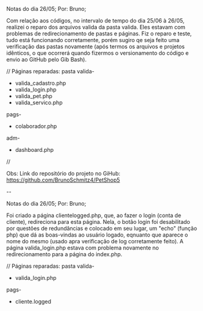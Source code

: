 Notas do dia 26/05;
Por: Bruno;

Com relação aos códigos, no intervalo de tempo do dia 25/06 à 26/05, realizei o reparo dos arquivos valida da pasta valida. Eles estavam com problemas de redirecionamento de pastas e páginas. Fiz o reparo e teste, tudo está funcionando corretamente, porém sugiro qe seja feito uma verificação das pastas novamente (após termos os arquivos e projetos idênticos, o que ocorrerá quando fizermos o versionamento do código e envio ao GitHub pelo Gib Bash).

//
Páginas reparadas:
pasta valida-
- valida_cadastro.php
- valida_login.php
- valida_pet.php
- valida_servico.php

pags-
- colaborador.php

adm-
- dashboard.php

//

Obs: 
Link do repositório do projeto no GiHub: https://github.com/BrunoSchmitz4/PetShop5

--

Notas do dia 26/05;
Por: Bruno;

Foi criado a página clientelogged.php, que, ao fazer o login (conta de cliente), redireciona para esta página. Nela, o botão login foi desabilitado por questões de redundâncias e colocado em seu lugar, um "echo" (função php) que dá as boas-vindas ao usuário logado, eqnuanto que aparece o nome do mesmo (usado apra verificação de log corretamente feito).
A página valida_login.php estava com problema novamente no redirecionamento para a página do index.php.

//
Páginas reparadas:
pasta valida-
- valida_login.php

pags-
- cliente.logged 